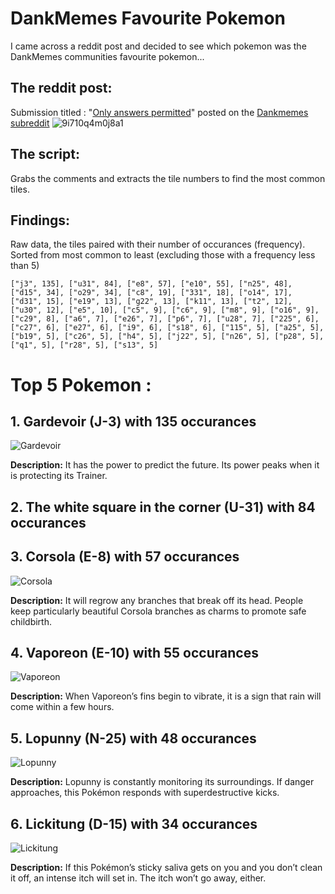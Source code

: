 # DankMemes Favourite Pokemon
I came across a reddit post and decided to see which pokemon was the DankMemes communities favourite pokemon...

## The reddit post:
Submission titled : "[Only answers permitted](https://www.reddit.com/r/dankmemes/comments/zwu64n/only_answers_permitted/)" posted on the [Dankmemes subreddit](https://www.reddit.com/r/dankmemes)
![9i710q4m0j8a1](https://user-images.githubusercontent.com/22829157/209990519-0e28974d-0af7-434e-9e3b-a7128a77317a.png)

## The script:
Grabs the comments and extracts the tile numbers to find the most common tiles.

## Findings:
Raw data, the tiles paired with their number of occurances (frequency).
Sorted from most common to least (excluding those with a frequency less than 5)
```
["j3", 135], ["u31", 84], ["e8", 57], ["e10", 55], ["n25", 48], ["d15", 34], ["o29", 34], ["c8", 19], ["331", 18], ["o14", 17], ["d31", 15], ["e19", 13], ["g22", 13], ["k11", 13], ["t2", 12], ["u30", 12], ["e5", 10], ["c5", 9], ["c6", 9], ["m8", 9], ["o16", 9], ["c29", 8], ["a6", 7], ["e26", 7], ["p6", 7], ["u28", 7], ["225", 6], ["c27", 6], ["e27", 6], ["i9", 6], ["s18", 6], ["115", 5], ["a25", 5], ["b19", 5], ["c26", 5], ["h4", 5], ["j22", 5], ["n26", 5], ["p28", 5], ["q1", 5], ["r28", 5], ["s13", 5]
```
# Top 5 Pokemon :
## 1. Gardevoir (J-3) with 135 occurances 
![Gardevoir](https://assets.pokemon.com/assets/cms2/img/pokedex/full/282.png)

**Description:** It has the power to predict the future. Its power peaks when it is protecting its Trainer. 

## 2. The white square in the corner (U-31) with 84 occurances

## 3. Corsola (E-8) with 57 occurances
![Corsola](https://assets.pokemon.com/assets/cms2/img/pokedex/full/222.png)

**Description:** It will regrow any branches that break off its head. People keep particularly beautiful Corsola branches as charms to promote safe childbirth. 

## 4. Vaporeon (E-10) with 55 occurances
![Vaporeon](https://assets.pokemon.com/assets/cms2/img/pokedex/full/134.png)

**Description:** When Vaporeon’s fins begin to vibrate, it is a sign that rain will come within a few hours. 

## 5. Lopunny (N-25) with 48 occurances
![Lopunny](https://assets.pokemon.com/assets/cms2/img/pokedex/full/428.png)

**Description:** Lopunny is constantly monitoring its surroundings. If danger approaches, this Pokémon responds with superdestructive kicks. 

## 6. Lickitung (D-15) with 34 occurances
![Lickitung](https://assets.pokemon.com/assets/cms2/img/pokedex/full/108.png)

**Description:** If this Pokémon’s sticky saliva gets on you and you don’t clean it off, an intense itch will set in. The itch won’t go away, either. 
